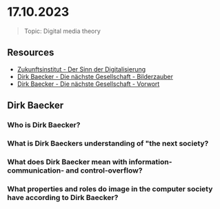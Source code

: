 # 17.10.2023

> Topic: Digital media theory

## Resources

- [Zukunftsinstitut - Der Sinn der Digitalisierung](https://www.zukunftsinstitut.de/artikel/digitalisierung/der-sinn-der-digitalisierung/)
- [Dirk Baecker - Die nächste Gesellschaft - Bilderzauber](bilderzauber_k9_-_die_naechste_gesellschaft_-dirk_baecker.pdf)
- [Dirk Baecker - Die nächste Gesellschaft - Vorwort](vorwort_k0_-_die_naechste_gesellschaft_-_dirk_baecker.pdf)

## Dirk Baecker

### Who is Dirk Baecker?

### What is Dirk Baeckers understanding of "the next society?

### What does Dirk Baecker mean with information- communication- and control-overflow?

### What properties and roles do image in the computer society have according to Dirk Baecker?

